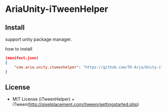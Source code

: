 # AriaUnity-iTweenHelper

## Install
support unity package manager.

how to install
```manifest.json
(manifest.json)
{
    "com.aria.unity.itweenhelper": "https://github.com/TK-Aria/Unity-iTweenHelper.git" 
} 
```

## License
- MIT License (iTweenHelper) + iTween(http://pixelplacement.com/itween/gettingstarted.php)
